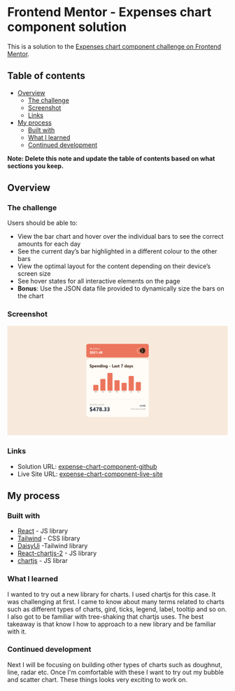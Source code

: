 # Frontend Mentor - Expenses chart component solution

This is a solution to the [Expenses chart component challenge on Frontend Mentor](https://www.frontendmentor.io/challenges/expenses-chart-component-e7yJBUdjwt).

## Table of contents

- [Overview](#overview)
  - [The challenge](#the-challenge)
  - [Screenshot](#screenshot)
  - [Links](#links)
- [My process](#my-process)
  - [Built with](#built-with)
  - [What I learned](#what-i-learned)
  - [Continued development](#continued-development)

**Note: Delete this note and update the table of contents based on what sections you keep.**

## Overview

### The challenge

Users should be able to:

- View the bar chart and hover over the individual bars to see the correct amounts for each day
- See the current day’s bar highlighted in a different colour to the other bars
- View the optimal layout for the content depending on their device’s screen size
- See hover states for all interactive elements on the page
- **Bonus**: Use the JSON data file provided to dynamically size the bars on the chart

### Screenshot

![](./public/expense-chart.png)

### Links

- Solution URL: [expense-chart-component-github](https://github.com/shrabanchakma/expenses-chart-component-main)
- Live Site URL: [expense-chart-component-live-site](https://eloquent-tapioca-0591a8.netlify.app/)

## My process

### Built with

- [React](https://react.dev/) - JS library
- [Tailwind](https://tailwindcss.com/) - CSS library
- [DaisyUi](https://daisyui.com/) -Tailwind library
- [React-chartjs-2](https://react-chartjs-2.js.org/) - JS library
- [chartjs](https://www.chartjs.org/) - JS librar

### What I learned

I wanted to try out a new library for charts. I used chartjs for this case. It was challenging at first. I came to know about many terms related to charts such as different types of charts, gird, ticks, legend, label, tooltip and so on. I also got to be familiar with tree-shaking that chartjs uses.
The best takeaway is that know I how to approach to a new library and be familiar with it.

### Continued development

Next I will be focusing on building other types of charts such as doughnut, line, radar etc. Once I'm comfortable with these I want to try out my bubble and scatter chart. These things looks very exciting to work on.
